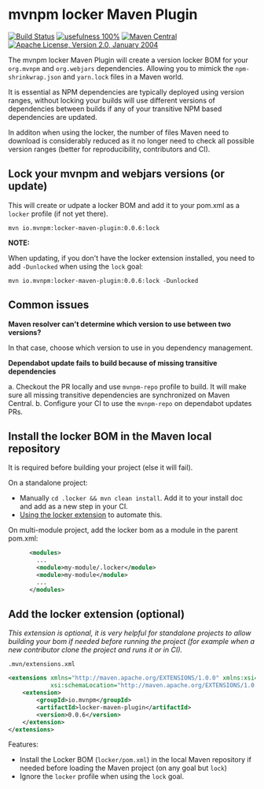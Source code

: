 # mvnpm locker Maven Plugin

[![Build Status](https://img.shields.io/github/actions/workflow/status/mvnpm/locker/build.yml?label=Build&branch=main)](https://github.com/mvnpm/locker/actions/workflows/build.yml)
[![usefulness 100%](https://img.shields.io/badge/usefulness-100%25-success.svg?label=Usefulness)](https://www.google.com/search?q=pasta+machine)
[![Maven Central](https://img.shields.io/maven-central/v/io.mvnpm/locker-maven-plugin.svg?label=Maven%20Central)](https://search.maven.org/artifact/io.mvnpm/locker-maven-plugin)
[![Apache License, Version 2.0, January 2004](https://img.shields.io/github/license/apache/maven.svg?label=License)](https://www.apache.org/licenses/LICENSE-2.0)

The mvnpm locker Maven Plugin will create a version locker BOM for your `org.mvnpm` and `org.webjars` dependencies.
Allowing you to mimick the `npm-shrinkwrap.json` and `yarn.lock` files in a Maven world.

It is essential as NPM dependencies are typically deployed using version ranges, without locking your builds will use different versions of dependencies between builds if any of your transitive NPM based dependencies are updated. 

In additon when using the locker, the number of files Maven need to download is considerably reduced as it no longer need to check all possible version ranges (better for reproducibility, contributors and CI).

## Lock your mvnpm and webjars versions (or update)

This will create or udpate a locker BOM and add it to your pom.xml as a `locker` profile (if not yet there).

```shell
mvn io.mvnpm:locker-maven-plugin:0.0.6:lock
```

**NOTE:**

When updating, if you don't have the locker extension installed, you need to add `-Dunlocked` when using the `lock` goal:
```shell
mvn io.mvnpm:locker-maven-plugin:0.0.6:lock -Dunlocked
```

## Common issues

**Maven resolver can't determine which version to use between two versions?**

In that case, choose which version to use in you dependency management.

**Dependabot update fails to build because of missing transitive dependencies**

a. Checkout the PR locally and use `mvnpm-repo` profile to build. It will make sure all missing transitive dependencies are synchronized on Maven Central.
b. Configure your CI to use the `mvnpm-repo` on dependabot updates PRs.


## Install the locker BOM in the Maven local repository

It is required before building your project (else it will fail).

On a standalone project:
- Manually `cd .locker && mvn clean install`. Add it to your install doc and add as a new step in your CI.
- [Using the locker extension](#add-the-locker-extension-optional) to automate this.

On multi-module project, add the locker bom as a module in the parent pom.xml:
```xml
      <modules>
        ...
        <module>my-module/.locker</module>
        <module>my-module</module>
        ...
      </modules>
```

## Add the locker extension (optional)

_This extension is optional, it is very helpful for standalone projects to allow building your bom if needed before running the project (for example when a new contributor clone the project and runs it or in CI)._

`.mvn/extensions.xml`
```xml
<extensions xmlns="http://maven.apache.org/EXTENSIONS/1.0.0" xmlns:xsi="http://www.w3.org/2001/XMLSchema-instance"
            xsi:schemaLocation="http://maven.apache.org/EXTENSIONS/1.0.0 http://maven.apache.org/xsd/core-extensions-1.0.0.xsd">
    <extension>
        <groupId>io.mvnpm</groupId>
        <artifactId>locker-maven-plugin</artifactId>
        <version>0.0.6</version>
    </extension>
</extensions>
```

Features:
- Install the Locker BOM (`locker/pom.xml`) in the local Maven repository if needed before loading the Maven project (on any goal but `lock`)
- Ignore the `locker` profile when using the `lock` goal.
